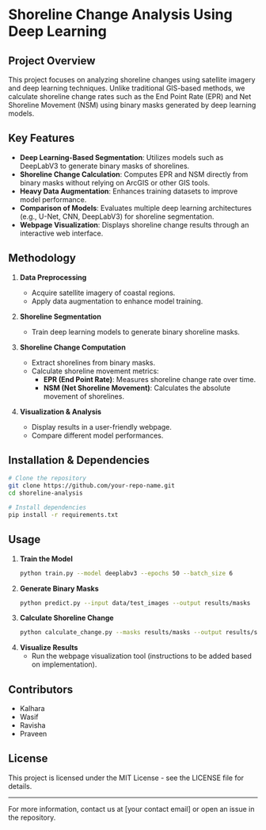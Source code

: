 # Shoreline Change Analysis Using Deep Learning

## Project Overview
This project focuses on analyzing shoreline changes using satellite imagery and deep learning techniques. Unlike traditional GIS-based methods, we calculate shoreline change rates such as the End Point Rate (EPR) and Net Shoreline Movement (NSM) using binary masks generated by deep learning models.

## Key Features
- **Deep Learning-Based Segmentation**: Utilizes models such as DeepLabV3 to generate binary masks of shorelines.
- **Shoreline Change Calculation**: Computes EPR and NSM directly from binary masks without relying on ArcGIS or other GIS tools.
- **Heavy Data Augmentation**: Enhances training datasets to improve model performance.
- **Comparison of Models**: Evaluates multiple deep learning architectures (e.g., U-Net, CNN, DeepLabV3) for shoreline segmentation.
- **Webpage Visualization**: Displays shoreline change results through an interactive web interface.

## Methodology
1. **Data Preprocessing**
   - Acquire satellite imagery of coastal regions.
   - Apply data augmentation to enhance model training.
   
2. **Shoreline Segmentation**
   - Train deep learning models to generate binary shoreline masks.
   
3. **Shoreline Change Computation**
   - Extract shorelines from binary masks.
   - Calculate shoreline movement metrics:
     - **EPR (End Point Rate)**: Measures shoreline change rate over time.
     - **NSM (Net Shoreline Movement)**: Calculates the absolute movement of shorelines.
   
4. **Visualization & Analysis**
   - Display results in a user-friendly webpage.
   - Compare different model performances.

## Installation & Dependencies
```bash
# Clone the repository
git clone https://github.com/your-repo-name.git
cd shoreline-analysis

# Install dependencies
pip install -r requirements.txt
```

## Usage
1. **Train the Model**
   ```bash
   python train.py --model deeplabv3 --epochs 50 --batch_size 6
   ```
2. **Generate Binary Masks**
   ```bash
   python predict.py --input data/test_images --output results/masks
   ```
3. **Calculate Shoreline Change**
   ```bash
   python calculate_change.py --masks results/masks --output results/shoreline_metrics.csv
   ```
4. **Visualize Results**
   - Run the webpage visualization tool (instructions to be added based on implementation).

## Contributors
- Kalhara
- Wasif
- Ravisha
- Praveen

## License
This project is licensed under the MIT License - see the LICENSE file for details.

---
For more information, contact us at [your contact email] or open an issue in the repository.

